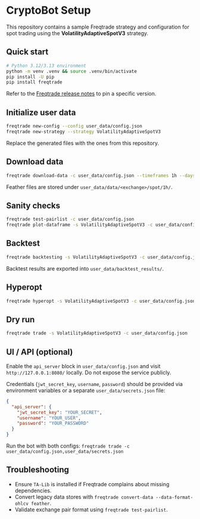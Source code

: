 # CryptoBot Setup

This repository contains a sample Freqtrade strategy and configuration for spot trading
using the **VolatilityAdaptiveSpotV3** strategy.

## Quick start

```bash
# Python 3.12/3.13 environment
python -m venv .venv && source .venv/bin/activate
pip install -U pip
pip install freqtrade
```

Refer to the [Freqtrade release notes](https://www.freqtrade.io/en/stable/releases/) to pin a specific version.

## Initialize user data

```bash
freqtrade new-config --config user_data/config.json
freqtrade new-strategy --strategy VolatilityAdaptiveSpotV3
```

Replace the generated files with the ones from this repository.

## Download data

```bash
freqtrade download-data -c user_data/config.json --timeframes 1h --days 730
```

Feather files are stored under `user_data/data/<exchange>/spot/1h/`.

## Sanity checks

```bash
freqtrade test-pairlist -c user_data/config.json
freqtrade plot-dataframe -s VolatilityAdaptiveSpotV3 -c user_data/config.json -p ETH/USDT
```

## Backtest

```bash
freqtrade backtesting -s VolatilityAdaptiveSpotV3 -c user_data/config.json --export trades --timerange 2023-01-01-
```

Backtest results are exported into `user_data/backtest_results/`.

## Hyperopt

```bash
freqtrade hyperopt -s VolatilityAdaptiveSpotV3 -c user_data/config.json --spaces buy sell roi stoploss trailing protections --timeframe 1h --epochs 300 --enable-protections
```

## Dry run

```bash
freqtrade trade -s VolatilityAdaptiveSpotV3 -c user_data/config.json
```

## UI / API (optional)

Enable the `api_server` block in `user_data/config.json` and visit
`http://127.0.0.1:8080/` locally. Do not expose the service publicly.

Credentials (`jwt_secret_key`, `username`, `password`) should be provided via environment variables or a separate `user_data/secrets.json` file:

```json
{
  "api_server": {
    "jwt_secret_key": "YOUR_SECRET",
    "username": "YOUR_USER",
    "password": "YOUR_PASSWORD"
  }
}
```

Run the bot with both configs: `freqtrade trade -c user_data/config.json,user_data/secrets.json`


## Troubleshooting

* Ensure `TA-Lib` is installed if Freqtrade complains about missing dependencies.
* Convert legacy data stores with `freqtrade convert-data --data-format-ohlcv feather`.
* Validate exchange pair format using `freqtrade test-pairlist`.
